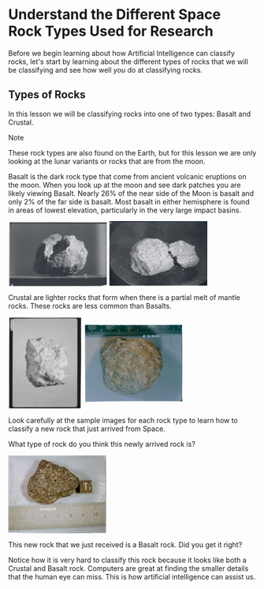 # Understand the Different Space Rock Types Used for Research

Before we begin learning about how Artificial Intelligence can classify rocks, let's start by learning about the different types of rocks that we will be classifying and see how well *you* do at classifying rocks.

## Types of Rocks

In this lesson we will be classifying rocks into one of two types: Basalt and Crustal.

> [!NOTE]
> These rock types are also found on the Earth, but for this lesson we are only looking at the lunar variants or rocks that are from the moon.

Basalt is the dark rock type that come from ancient volcanic eruptions on the moon. When you look up at the moon and see dark patches you are likely viewing Basalt. Nearly 26% of the near side of the Moon is basalt and only 2% of the far side is basalt. Most basalt in either hemisphere is found in areas of lowest elevation, particularly in the very large impact basins.

<img src="..\Media/Basalt_Cristobalite_s69-45569.jpg" width="200" align="center">
<img src="..\Media/Basalt_Cristobalite_s69-45583.jpg" width="200" align="center">

Crustal are lighter rocks that form when there is a partial melt of mantle rocks. These rocks are less common than Basalts.

<img src="..\Media/Crustal_Anorthosite_s72-18182.jpg" width="150" align="center">
<img src="..\Media/Crustal_Anorthosite_s72-46804.jpg" width="200" align="center">

Look carefully at the sample images for each rock type to learn how to classify a new rock that just arrived from Space.

What type of rock do you think this newly arrived rock is?

<img src="..\Media/Basalt_Cristobalite_s75-31692.jpg" width="200" align="center">

This new rock that we just received is a Basalt rock. Did you get it right?

Notice how it is very hard to classify this rock because it looks like both a Crustal and Basalt rock. Computers are great at finding the smaller details that the human eye can miss. This is how artificial intelligence can assist us.
